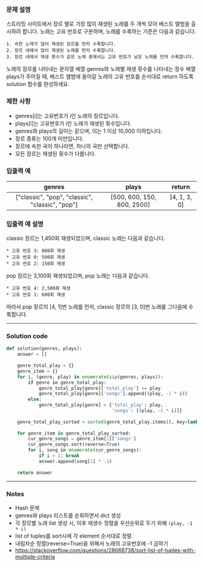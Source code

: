 ### 문제 설명
스트리밍 사이트에서 장르 별로 가장 많이 재생된 노래를 두 개씩 모아 베스트 앨범을 출시하려 합니다. 노래는 고유 번호로 구분하며, 노래를 수록하는 기준은 다음과 같습니다.

    1. 속한 노래가 많이 재생된 장르를 먼저 수록합니다.
    2. 장르 내에서 많이 재생된 노래를 먼저 수록합니다.
    3. 장르 내에서 재생 횟수가 같은 노래 중에서는 고유 번호가 낮은 노래를 먼저 수록합니다.

노래의 장르를 나타내는 문자열 배열 genres와 노래별 재생 횟수를 나타내는 정수 배열 plays가 주어질 때, 베스트 앨범에 들어갈 노래의 고유 번호를 순서대로 return 하도록 solution 함수를 완성하세요.

### 제한 사항

- genres[i]는 고유번호가 i인 노래의 장르입니다.
- plays[i]는 고유번호가 i인 노래가 재생된 횟수입니다.
- genres와 plays의 길이는 같으며, 이는 1 이상 10,000 이하입니다.
- 장르 종류는 100개 미만입니다.
- 장르에 속한 곡이 하나라면, 하나의 곡만 선택합니다.
- 모든 장르는 재생된 횟수가 다릅니다.

### 입출력 예

genres | plays | return
:-------------------------:|:-------------------------:|:-------------------------:
["classic", "pop", "classic", "classic", "pop"] | [500, 600, 150, 800, 2500] | [4, 1, 3, 0]

### 입출력 예 설명

classic 장르는 1,450회 재생되었으며, classic 노래는 다음과 같습니다.

    * 고유 번호 3: 800회 재생
    * 고유 번호 0: 500회 재생
    * 고유 번호 2: 150회 재생

pop 장르는 3,100회 재생되었으며, pop 노래는 다음과 같습니다.

    * 고유 번호 4: 2,500회 재생
    * 고유 번호 1: 600회 재생

따라서 pop 장르의 [4, 1]번 노래를 먼저, classic 장르의 [3, 0]번 노래를 그다음에 수록합니다.

---

### Solution code

```python
def solution(genres, plays):
    answer = []
    
    genre_total_play = {}
    genre_item = {}
    for i, (genre, play) in enumerate(zip(genres, plays)):
        if genre in genre_total_play:
            genre_total_play[genre]['total_play'] += play
            genre_total_play[genre]['songs'].append((play, -1 * i))
        else:
            genre_total_play[genre] = {'total_play': play,
                                       'songs': [(play, -1 * i)]}
    
    genre_total_play_sorted = sorted(genre_total_play.items(), key=lambda x: x[1]['total_play'], reverse=True)
    
    for genre_item in genre_total_play_sorted:
        cur_genre_songs = genre_item[1]['songs']
        cur_genre_songs.sort(reverse=True)
        for i, song in enumerate(cur_genre_songs):
            if i > 1: break
            answer.append(song[1] * -1)
    
    return answer
```

---

### Notes

- Hash 문제
- genres와 plays 리스트를 순회하면서 dict 생성
- 각 장르별 노래 list 생성 시, 이후 재생수 정렬을 우선순위로 두기 위해 `(play, -1 * i)`
- list of tuples를 sort시에 각 element 순서대로 정렬
- 내림차순 정렬(reverse=True)을 위해서 노래의 고유번호에 -1 곱하기
- https://stackoverflow.com/questions/28668738/sort-list-of-tuples-with-multiple-criteria
